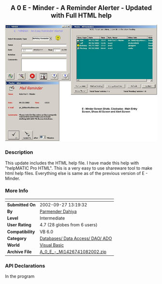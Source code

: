 ﻿<div align="center">

## A 0 E \- Minder \- A Reminder Alerter \- Updated with Full HTML help

<img src="PIC20021081116542583.jpg">
</div>

### Description

This update includes the HTML help file. I have made this help with "helpMATIC Pro HTML". This is a very easy to use shareware tool to make html help files. Everything else is same as of the previous version of E - Minder.
 
### More Info
 


<span>             |<span>
---                |---
**Submitted On**   |2002-09-27 13:19:32
**By**             |[Parmender Dahiya](https://github.com/Planet-Source-Code/PSCIndex/blob/master/ByAuthor/parmender-dahiya.md)
**Level**          |Intermediate
**User Rating**    |4.7 (28 globes from 6 users)
**Compatibility**  |VB 6\.0
**Category**       |[Databases/ Data Access/ DAO/ ADO](https://github.com/Planet-Source-Code/PSCIndex/blob/master/ByCategory/databases-data-access-dao-ado__1-6.md)
**World**          |[Visual Basic](https://github.com/Planet-Source-Code/PSCIndex/blob/master/ByWorld/visual-basic.md)
**Archive File**   |[A\_0\_E\_\-\_Mi1426741082002\.zip](https://github.com/Planet-Source-Code/parmender-dahiya-a-0-e-minder-a-reminder-alerter-updated-with-full-html-help__1-39645/archive/master.zip)

### API Declarations

In the program





